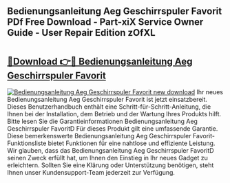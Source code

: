 ## Bedienungsanleitung Aeg Geschirrspuler Favorit PDf Free Download - Part-xiX Service Owner Guide - User Repair Edition zOfXL

# <h2><a href="http://df0fw2.blite.top/?on=Bedienungsanleitung+Aeg+Geschirrspuler+Favorit">🔗Download 👉🔴 Bedienungsanleitung Aeg Geschirrspuler Favorit</a></h2>

[![Bedienungsanleitung Aeg Geschirrspuler Favorit new download](https://i.imgur.com/lujVjoI.png)](http://df0fw2.blite.top/?on=Bedienungsanleitung+Aeg+Geschirrspuler+Favorit)
Ihr neues Bedienungsanleitung Aeg Geschirrspuler Favorit ist jetzt einsatzbereit. Dieses Benutzerhandbuch enthält eine Schritt-für-Schritt-Anleitung, die Ihnen bei der Installation, dem Betrieb und der Wartung Ihres Produkts hilft. Bitte lesen Sie die Garantieinformationen Bedienungsanleitung Aeg Geschirrspuler FavoritD Für dieses Produkt gilt eine umfassende Garantie. Diese bemerkenswerte Bedienungsanleitung Aeg Geschirrspuler Favorit-Funktionsliste bietet Funktionen für eine nahtlose und effiziente Leistung. Wir glauben, dass das Bedienungsanleitung Aeg Geschirrspuler FavoritD seinen Zweck erfüllt hat, um Ihnen den Einstieg in Ihr neues Gadget zu erleichtern. Sollten Sie eine Klärung oder Unterstützung benötigen, steht Ihnen unser Kundensupport-Team jederzeit zur Verfügung.
